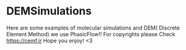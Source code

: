 # DEMSimulations
Here are some examples of molecular simulations and DEM( Discrete Element Method) 
we use PhasicFlow!!
For copyrights please Check https://cemf.ir
Hope you enjoy! <3
